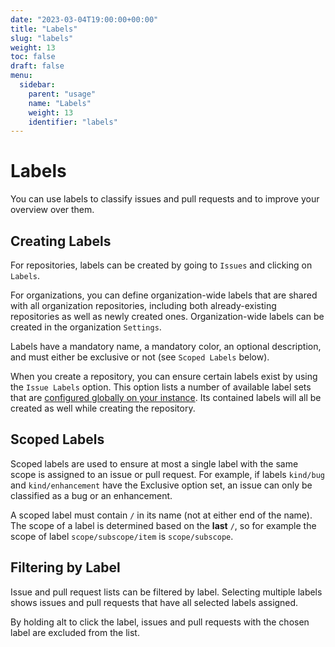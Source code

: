 ```yaml
---
date: "2023-03-04T19:00:00+00:00"
title: "Labels"
slug: "labels"
weight: 13
toc: false
draft: false
menu:
  sidebar:
    parent: "usage"
    name: "Labels"
    weight: 13
    identifier: "labels"
---
```


# Labels

You can use labels to classify issues and pull requests and to improve your overview over them.

## Creating Labels

For repositories, labels can be created by going to `Issues` and clicking on `Labels`.

For organizations, you can define organization-wide labels that are shared with all organization repositories, including both already-existing repositories as well as newly created ones. Organization-wide labels can be created in the organization `Settings`.

Labels have a mandatory name, a mandatory color, an optional description, and must either be exclusive or not (see `Scoped Labels` below).

When you create a repository, you can ensure certain labels exist by using the `Issue Labels` option. This option lists a number of available label sets that are [configured globally on your instance](../customizing-gitea/#labels). Its contained labels will all be created as well while creating the repository.

## Scoped Labels

Scoped labels are used to ensure at most a single label with the same scope is assigned to an issue or pull request. For example, if labels `kind/bug` and `kind/enhancement` have the Exclusive option set, an issue can only be classified as a bug or an enhancement.

A scoped label must contain `/` in its name (not at either end of the name). The scope of a label is determined based on the **last** `/`, so for example the scope of label `scope/subscope/item` is `scope/subscope`.

## Filtering by Label

Issue and pull request lists can be filtered by label. Selecting multiple labels shows issues and pull requests that have all selected labels assigned.

By holding alt to click the label, issues and pull requests with the chosen label are excluded from the list.

